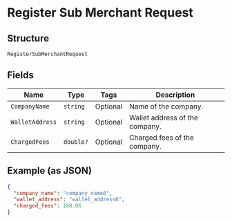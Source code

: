 
# Register Sub Merchant Request

## Structure

`RegisterSubMerchantRequest`

## Fields

| Name | Type | Tags | Description |
|  --- | --- | --- | --- |
| `CompanyName` | `string` | Optional | Name of the company. |
| `WalletAddress` | `string` | Optional | Wallet address of the company. |
| `ChargedFees` | `double?` | Optional | Charged fees of the company. |

## Example (as JSON)

```json
{
  "company_name": "company_name6",
  "wallet_address": "wallet_address6",
  "charged_fees": 188.06
}
```

